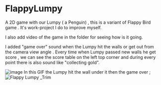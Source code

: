 # FlappyLumpy
A 2D game with our Lumpy ( a Penguin) ,  this is a variant of Flappy Bird game . It's work-project I do to improve myself.

I also add video of the game in the folder for seeing how is it going.

I added "game over" sound when the Lumpy hit the walls or get out from the camera view angle .
Every time when Lumpy passed new walls he get score ,
we can see the score table on the left top corner and during every point there is also sound like "collecting gold".


![image](https://user-images.githubusercontent.com/59204940/213872337-83955a2f-b234-40ee-a5a5-35681b73a5a3.png)
In this GIF the Lumpy hit the wall under it then the game over ;
![Flappy Lumpy _Trim](https://user-images.githubusercontent.com/59204940/213872354-3c4fd9fc-2b7c-46d9-8201-133ff4f9ae4d.gif)
